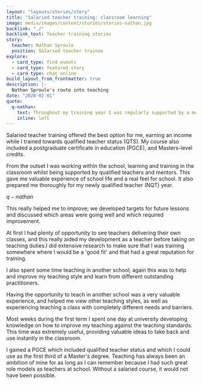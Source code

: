 ```yaml
---
layout: "layouts/stories/story"
title: "Salaried teacher training: classroom learning"
image: media/images/content/stories/stories-nathan.jpg
backlink: "./"
backlink_text: Teacher training stories
story:
  teacher: Nathan Sproule
  position: Salaried teacher trainee
explore:
  - card_type: find events
  - card_type: featured story
  - card_type: chat online
build_layout_from_frontmatter: true
description: |-
  Nathan Sproule's route into teaching
date: "2020-02-01"
quote:
  q-nathan:
    text: Throughout my training year I was regularly supported by a mentor, who I met weekly
    inline: left
---
```


Salaried teacher training offered the best option for me, earning an income while I trained towards qualified teacher status (QTS). My course also included a postgraduate certificate in education (PGCE), and Masters-level credits.

From the outset I was working within the school, learning and training in the classroom whilst being supported by qualified teachers and mentors. This gave me valuable experience of school life and a real feel for school. It also prepared me thoroughly for my newly qualified teacher (NQT) year.

$q-nathan$

This really helped me to improve; we developed targets for future lessons and discussed which areas were going well and which required improvement.

At first I had plenty of opportunity to see teachers delivering their own classes, and this really aided my development as a teacher before taking on teaching duties.I did extensive research to make sure that I was training somewhere where I would be a 'good fit' and that had a great reputation for training.

I also spent some time teaching in another school; again this was to help and improve my teaching style and learn from different outstanding practitioners.

Having the opportunity to teach in another school was a very valuable experience, and helped me view other teaching styles, as well as experiencing teaching a class with completely different needs and barriers.

Most weeks during the first term I spent one day at university developing knowledge on how to improve my teaching against the teaching standards. This time was extremely useful, providing valuable ideas to take back and use instantly in the classroom.

I gained a PGCE which included qualified teacher status and which I could use as the first third of a Master's degree. Teaching has always been an ambition of mine for as long as I can remember because I had such great role models as teachers at school. Without a salaried course, it would not have been possible.
